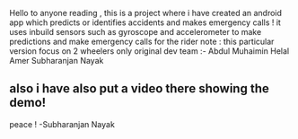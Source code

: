 Hello to anyone reading ,
this is a project where i have created an android app which predicts or identifies accidents and makes emergency calls !
it uses inbuild sensors such as gyroscope and accelerometer to make predictions and make emergency calls for the rider 
note : this particular version focus on 2 wheelers only 
original dev team :-
Abdul Muhaimin
Helal Amer
Subharanjan Nayak


also i have also put a video there showing the demo!
--------------------
peace !
 -Subharanjan Nayak
